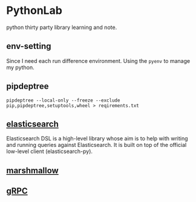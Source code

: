# PythonLab
python thirty party library learning and note.

## env-setting
Since I need each run difference environment.
Using the `pyenv` to manage my python.


## pipdeptree

```shell
pipdeptree --local-only --freeze --exclude pip,pipdeptree,setuptools,wheel > reqirements.txt
```

## [elasticsearch](elasticsearch-dsl-example/README.md)
Elasticsearch DSL is a high-level library whose aim is to help with writing and running queries against Elasticsearch. It is built on top of the official low-level client (elasticsearch-py).

## [marshmallow](https://marshmallow.readthedocs.io/en/stable/)

## [gRPC](https://grpc.io/)
